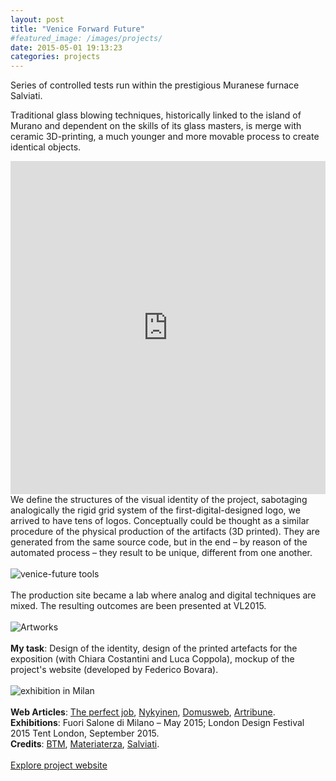 ```yaml
---
layout: post
title: "Venice Forward Future"
#featured_image: /images/projects/
date: 2015-05-01 19:13:23
categories: projects
---
```

Series of controlled tests run within the prestigious Muranese furnace Salviati.

Traditional glass blowing techniques, historically linked to the island of Murano and dependent on the skills of its glass masters, is merge with ceramic 3D-printing, a much younger and more movable process to create identical objects.

<iframe src="https://player.vimeo.com/video/125023947" width="100%" height="533" frameborder="0" webkitallowfullscreen mozallowfullscreen allowfullscreen></iframe>

<br>
We define the structures of the visual identity of the project, sabotaging analogically the rigid grid system of the first-digital-designed logo, we arrived to have tens of logos. Conceptually could be thought as a similar procedure of the physical production of the artifacts (3D printed). They are generated from the same source code, but in the end – by reason of the automated process – they result to be unique, different from one another.
<br>
<br>
<img src="http://payload399.cargocollective.com/1/10/325579/10282917/2_1600_c.jpg" alt="venice-future tools">
<br>
<br>
The production site became a lab where analog and digital techniques are mixed. The resulting outcomes are been presented at VL2015.
<br>
<br>
<img src="http://payload399.cargocollective.com/1/10/325579/10282917/3.1_1250.jpg" alt="Artworks">
<br>
<br>
<b>My task</b>: Design of the identity, design of the printed artefacts for the exposition (with Chiara Costantini and Luca Coppola), mockup of the project's website (developed by Federico Bovara).</b>
<br>
<br>
<img src="http://payload399.cargocollective.com/1/10/325579/10282917/3.6_960.jpg" alt="exhibition in Milan">
<br>
<br>
<b>Web Articles</b>: <a href="http://www.theperfectjob.it/le-spettacolari-creazioni-del-collettivo-atu-mescolano-il-vetro-soffiato-muranese-e-la-ceramica-stampata-in-3d/" target="_blank">The perfect job</a>, <a href="http://nykyinen.com/venice-future-a-project-by-breaking-the-
mould/" target="_blank">Nykyinen</a>, <a href="http://www.domusweb.it/content/domusweb/it/notizie/2015/04/30/subalterno1_venice_future.html" target="_blank">Domusweb</a>, <a href="http://www.artribune.com/2015/04/eppur-si-muove-le-nuove-facce-del-design-italiano/" target="_blank">Artribune</a>.
<b>Exhibitions</b>: Fuori Salone di Milano – May 2015; London Design Festival 2015 Tent London, September 2015.
<br>
<b>Credits</b>: <a href="http://www.breaking-the-mould.com/en.php" target="_blank">BTM</a>, <a href="http://materiaterza.com/" target="_blank">Materiaterza</a>, <a href= "http://www.salviati.com/" target="_blank">Salviati</a>.
<br>
<br>
<a href="http://venice-future.com/" target="_blank" class="button">Explore project website</a>
